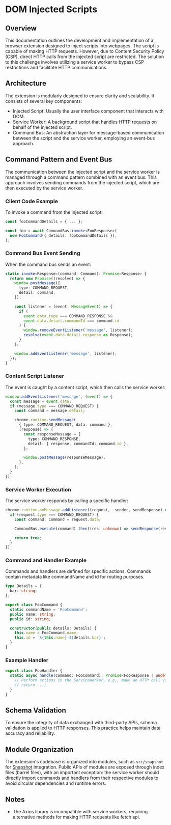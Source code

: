 # DOM Injected Scripts

## Overview

This documentation outlines the development and implementation of a browser extension designed to inject scripts into webpages. The script is capable of making HTTP requests.
However, due to Content Security Policy (CSP), direct HTTP calls from the injected script are restricted.
The solution to this challenge involves utilizing a service worker to bypass CSP restrictions and facilitate HTTP communications.

## Architecture

The extension is modularly designed to ensure clarity and scalability. It consists of several key components:

- Injected Script: Usually the user interface component that interacts with DOM.
- Service Worker: A background script that handles HTTP requests on behalf of the injected script.
- Command Bus: An abstraction layer for message-based communication between the script and the service worker, employing an event-bus approach.

## Command Pattern and Event Bus

The communication between the injected script and the service worker is managed through a command pattern combined with an event bus.
This approach involves sending commands from the injected script, which are then executed by the service worker.

### Client Code Example

To invoke a command from the injected script:

```ts
const fooCommandDetails = { ... };

const foo = await CommandBus.invoke<FooResponse>(
  new FooCommand({ details: fooCommandDetails }),
);
```

### Command Bus Event Sending

When the command bus sends an event:

```ts
static invoke<Response>(command: Command): Promise<Response> {
  return new Promise((resolve) => {
    window.postMessage({
      type: COMMAND_REQUEST,
      detail: command,
    });

    const listener = (event: MessageEvent) => {
      if (
        event.data.type === COMMAND_RESPONSE &&
        event.data.detail.commandId === command.id
      ) {
        window.removeEventListener('message', listener);
        resolve(event.data.detail.response as Response);
      }
    };

    window.addEventListener('message', listener);
  });
}
```

### Content Script Listener

The event is caught by a content script, which then calls the service worker:

```ts
window.addEventListener('message', (event) => {
  const message = event.data;
  if (message.type === COMMAND_REQUEST) {
    const command = message.detail;

    chrome.runtime.sendMessage(
      { type: COMMAND_REQUEST, data: command },
      (response) => {
        const responseMessage = {
          type: COMMAND_RESPONSE,
          detail: { response, commandId: command.id },
        };

        window.postMessage(responseMessage);
      },
    );
  }
});
```

### Service Worker Execution

The service worker responds by calling a specific handler:

```ts
chrome.runtime.onMessage.addListener((request, _sender, sendResponse) => {
  if (request.type === COMMAND_REQUEST) {
    const command: Command = request.data;

    CommandBus.execute(command).then((res: unknown) => sendResponse(res));

    return true;
  }
});
```

### Command and Handler Example

Commands and handlers are defined for specific actions. Commands contain metadata like commandName and id for routing purposes.

```ts
type Details = {
  bar: string;
};

export class FooCommand {
  static commandName = 'FooCommand';
  public name: string;
  public id: string;

  constructor(public details: Details) {
    this.name = FooCommand.name;
    this.id = `${this.name}-${details.bar}`;
  }
}
```

### Example Handler

```ts
export class FooHandler {
  static async handle(command: FooCommand): Promise<FooResponse | undefined> {
    // Perform actions in the ServiceWorker, e.g., make an HTTP call via fetch
    // return ...;
  }
}
```

## Schema Validation

To ensure the integrity of data exchanged with third-party APIs, schema validation is applied to HTTP responses.
This practice helps maintain data accuracy and reliability.

## Module Organization

The extension's codebase is organized into modules, such as `src/snapshot` for [Snapshot](https://snapshot.org/#/) integration.
Public APIs of modules are exposed through index files (barrel files), with an important exception: the service worker should directly import commands and handlers from their respective modules to avoid circular dependencies and runtime errors.

## Notes

- The Axios library is incompatible with service workers, requiring alternative methods for making HTTP requests like fetch api.
